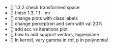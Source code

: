 - [] 1.3.2 check transformed space 
- [] finish 1.3, 1.1 - mr
- [] change plots with class labels 
- [] change perceptron and svm with val 20% 
- [] add acc vs iterations plot 
- [] how to add support vectors, hyperplane
- [] In kernel, vary gamma in rbf, p in polynomial 
